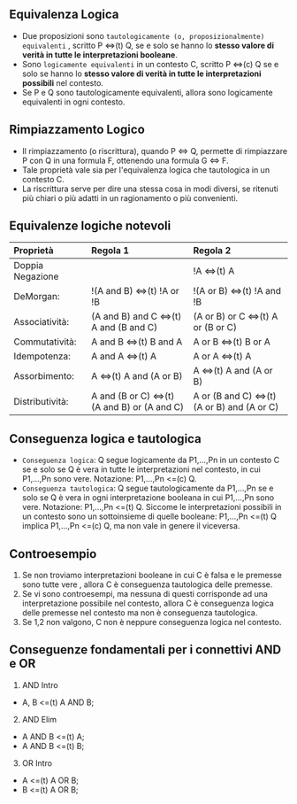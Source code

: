 ## Equivalenza Logica
- Due proposizioni sono `tautologicamente (o, proposizionalmente) equivalenti` , scritto P <=>(t) Q, se e solo se hanno lo **stesso valore di verità in tutte le interpretazioni booleane**.
- Sono `logicamente equivalenti` in un contesto C, scritto P <=>(c) Q se e solo se hanno lo **stesso valore di verità in tutte le interpretazioni possibili** nel contesto.
- Se P e Q sono tautologicamente equivalenti, allora sono logicamente equivalenti in ogni contesto.

## Rimpiazzamento Logico
- Il rimpiazzamento (o riscrittura), quando P <=> Q, permette di rimpiazzare P con Q in una formula F, ottenendo una formula G <=> F.
- Tale proprietà vale sia per l'equivalenza logica che tautologica in un contesto C.
- La riscrittura serve per dire una stessa cosa in modi diversi, se ritenuti più chiari o più adatti in un ragionamento o più convenienti.

## Equivalenze logiche notevoli
| Proprietà       | Regola 1                                    | Regola 2                                    |
| :---            | :---                                        | :---                                        |
|Doppia Negazione |                                             | !A <=>(t) A                                 |
|DeMorgan:        |!(A and B) <=>(t) !A or !B                   | !(A or B) <=>(t) !A and !B                  |
|Associatività:   |(A and B) and C <=>(t) A and (B and C)       | (A or B) or C <=>(t) A or (B or C)          |
|Commutatività:   |A and B <=>(t) B and A                       | A or B <=>(t) B or A                        |
|Idempotenza:     |A and A <=>(t) A                             | A or A <=>(t) A                             |
|Assorbimento:    |A <=>(t) A and (A or B)                      | A <=>(t) A and (A or B)                     |
|Distributività:  |A and (B or C) <=>(t) (A and B) or (A and C) | A or (B and C) <=>(t) (A or B) and (A or C) |

## Conseguenza logica e tautologica
- `Conseguenza logica`: Q segue logicamente da P1,…,Pn in un contesto C se e solo se Q è vera in tutte le interpretazioni nel contesto, in cui P1,…,Pn sono vere. Notazione: P1,…,Pn <=(c) Q.
- `Conseguenza tautologica`: Q segue tautologicamente da P1,…,Pn se e solo se Q è vera in ogni interpretazione booleana in cui P1,…,Pn sono vere. Notazione: P1,…,Pn <=(t) Q. Siccome le interpretazioni possibili in un contesto sono un sottoinsieme di quelle booleane: P1,…,Pn <=(t) Q implica P1,…,Pn <=(c) Q, ma non vale in genere il viceversa.

## Controesempio
1. Se non troviamo interpretazioni booleane in cui C è falsa e le premesse sono tutte vere , allora C è conseguenza tautologica delle premesse.
2. Se vi sono controesempi, ma nessuna di questi corrisponde ad una interpretazione possibile nel contesto, allora C è conseguenza logica delle premesse nel contesto ma non è conseguenza tautologica.
3. Se 1,2 non valgono, C non è neppure conseguenza logica nel contesto.

## Conseguenze fondamentali per i connettivi AND e OR
1. AND Intro 
- A, B <=(t) A AND B;
2. AND Elim 
- A AND B <=(t) A; 
- A AND B <=(t) B;
3. OR Intro
- A <=(t) A OR B;
- B <=(t) A OR B;